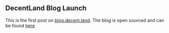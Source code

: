 ## DecentLand Blog Launch


This is the first post on [blog.decent.land](https://blog.decent.land). The blog is open sourced and can be found [here](https://github.com/decentldotland/decentldotland.github.io)
